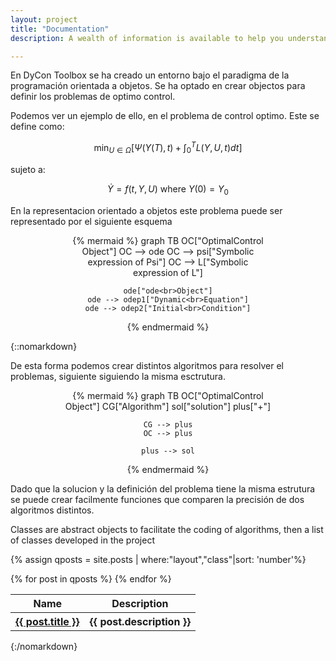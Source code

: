```yaml
---
layout: project
title: "Documentation"
description: A wealth of information is available to help you understand, learn and use the DyCon Toolbox.

---
```

En DyCon Toolbox se ha creado un entorno bajo el paradigma de la programación orientada a objetos. Se ha optado en crear objectos para definir los problemas de optimo control. 

Podemos ver un ejemplo de ello, en el problema de control optimo. Este se define como:

$$ \min_{U \in \Omega} [ \Psi (Y(T),t) + \int_0^T L(Y,U,t)dt] $$

sujeto a:

$$ \dot{Y} = f(t,Y,U) \text{  where } Y(0) = Y_0$$


En la representacion orientado a objetos este problema puede ser representado por el siguiente esquema

<div style="text-align: center;">
{% mermaid %}
graph TB
    OC["OptimalControl<br>Object"]
    OC --> ode
    OC --> psi["Symbolic<br>expression of Psi"]
    OC --> L["Symbolic<br>expression of L"]

    ode["ode<br>Object"]
    ode --> odep1["Dynamic<br>Equation"]
    ode --> odep2["Initial<br>Condition"]

{% endmermaid %}
</div>
{::nomarkdown}

De esta forma podemos crear distintos algoritmos para resolver el problemas, siguiente siguiendo la misma esctrutura. 
<div style="text-align: center;">
{% mermaid %}
graph TB
    OC["OptimalControl<br>Object"]
    CG["Algorithm"]
    sol["solution"]
    plus["+"]

    CG --> plus
    OC --> plus

    plus --> sol
{% endmermaid %}
</div>

Dado que la solucion y la definición del problema tiene la misma estrutura se puede crear facilmente funciones que comparen la precisión de dos algoritmos distintos.

<p>
Classes are abstract objects to facilitate the coding of algorithms, then a list of classes developed in the project
</p>

{% assign qposts = site.posts | where:"layout","class"|sort: 'number'%}

 <table>
    <tr>
      <th>Name</th>
      <th>Description</th>
    </tr>
    {% for post in qposts %}
        <tr>
          <th><a href="{{ post.url | prepend: site.baseurl }}">{{ post.title }}</a></th>
          <th>{{ post.description }}</th>
        </tr>
    {% endfor %}
 </table>


{:/nomarkdown}
